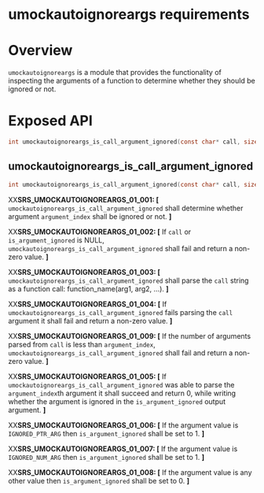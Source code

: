﻿# umockautoignoreargs requirements

# Overview

`umockautoignoreargs` is a module that provides the functionality of inspecting the arguments of a function to determine whether they should be ignored or not.

# Exposed API

```c
int umockautoignoreargs_is_call_argument_ignored(const char* call, size_t argument_index, int* is_argument_ignored);
```

## umockautoignoreargs_is_call_argument_ignored

```c
int umockautoignoreargs_is_call_argument_ignored(const char* call, size_t argument_index, int* is_argument_ignored);
```

XX**SRS_UMOCKAUTOIGNOREARGS_01_001: [** `umockautoignoreargs_is_call_argument_ignored` shall determine whether argument `argument_index` shall be ignored or not. **]**

XX**SRS_UMOCKAUTOIGNOREARGS_01_002: [** If `call` or `is_argument_ignored` is NULL, `umockautoignoreargs_is_call_argument_ignored` shall fail and return a non-zero value. **]**

XX**SRS_UMOCKAUTOIGNOREARGS_01_003: [** `umockautoignoreargs_is_call_argument_ignored` shall parse the `call` string as a function call: function_name(arg1, arg2, ...). **]**

XX**SRS_UMOCKAUTOIGNOREARGS_01_004: [** If `umockautoignoreargs_is_call_argument_ignored` fails parsing the `call` argument it shall fail and return a non-zero value. **]**

XX**SRS_UMOCKAUTOIGNOREARGS_01_009: [** If the number of arguments parsed from `call` is less than `argument_index`, `umockautoignoreargs_is_call_argument_ignored` shall fail and return a non-zero value. **]**

XX**SRS_UMOCKAUTOIGNOREARGS_01_005: [** If `umockautoignoreargs_is_call_argument_ignored` was able to parse the `argument_index`th argument it shall succeed and return 0, while writing whether the argument is ignored in the `is_argument_ignored` output argument. **]**

XX**SRS_UMOCKAUTOIGNOREARGS_01_006: [** If the argument value is `IGNORED_PTR_ARG` then `is_argument_ignored` shall be set to 1. **]**

XX**SRS_UMOCKAUTOIGNOREARGS_01_007: [** If the argument value is `IGNORED_NUM_ARG` then `is_argument_ignored` shall be set to 1. **]**

XX**SRS_UMOCKAUTOIGNOREARGS_01_008: [** If the argument value is any other value then `is_argument_ignored` shall be set to 0. **]**
